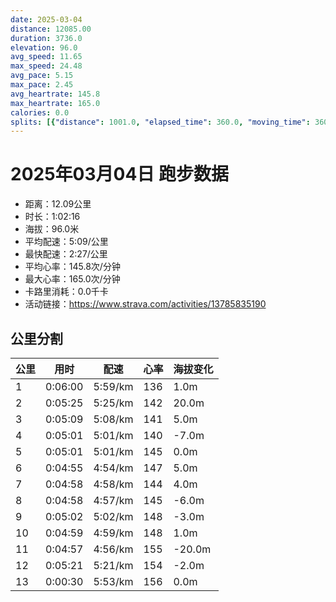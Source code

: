 ```yaml
---
date: 2025-03-04
distance: 12085.00
duration: 3736.0
elevation: 96.0
avg_speed: 11.65
max_speed: 24.48
avg_pace: 5.15
max_pace: 2.45
avg_heartrate: 145.8
max_heartrate: 165.0
calories: 0.0
splits: [{"distance": 1001.0, "elapsed_time": 360.0, "moving_time": 360.0, "average_speed": 2.78, "pace": 5.9952158273381295, "average_heartrate": 136.70391061452514, "elevation_difference": 1.0, "split_number": 1}, {"distance": 999.0, "elapsed_time": 325.0, "moving_time": 325.0, "average_speed": 3.07, "pace": 5.428892508143322, "average_heartrate": 142.47692307692307, "elevation_difference": 20.0, "split_number": 2}, {"distance": 1001.0, "elapsed_time": 313.0, "moving_time": 309.0, "average_speed": 3.24, "pace": 5.144043209876543, "average_heartrate": 141.3074433656958, "elevation_difference": 5.0, "split_number": 3}, {"distance": 1000.5, "elapsed_time": 301.0, "moving_time": 301.0, "average_speed": 3.32, "pace": 5.020090361445783, "average_heartrate": 140.56810631229237, "elevation_difference": -7.0, "split_number": 4}, {"distance": 1000.5, "elapsed_time": 301.0, "moving_time": 301.0, "average_speed": 3.32, "pace": 5.020090361445783, "average_heartrate": 145.19933554817277, "elevation_difference": 0.0, "split_number": 5}, {"distance": 999.5, "elapsed_time": 295.0, "moving_time": 295.0, "average_speed": 3.39, "pace": 4.916430678466076, "average_heartrate": 147.3593220338983, "elevation_difference": 5.0, "split_number": 6}, {"distance": 999.0, "elapsed_time": 298.0, "moving_time": 298.0, "average_speed": 3.35, "pace": 4.975134328358209, "average_heartrate": 144.89261744966444, "elevation_difference": 4.0, "split_number": 7}, {"distance": 1001.0, "elapsed_time": 298.0, "moving_time": 298.0, "average_speed": 3.36, "pace": 4.960327380952381, "average_heartrate": 145.1476510067114, "elevation_difference": -6.0, "split_number": 8}, {"distance": 1000.0, "elapsed_time": 302.0, "moving_time": 302.0, "average_speed": 3.31, "pace": 5.035256797583081, "average_heartrate": 148.0430463576159, "elevation_difference": -3.0, "split_number": 9}, {"distance": 999.5, "elapsed_time": 299.0, "moving_time": 299.0, "average_speed": 3.34, "pace": 4.9900299401197605, "average_heartrate": 148.2541806020067, "elevation_difference": 1.0, "split_number": 10}, {"distance": 1001.5, "elapsed_time": 297.0, "moving_time": 297.0, "average_speed": 3.37, "pace": 4.94560830860534, "average_heartrate": 155.73737373737373, "elevation_difference": -20.0, "split_number": 11}, {"distance": 997.5, "elapsed_time": 321.0, "moving_time": 321.0, "average_speed": 3.11, "pace": 5.359067524115756, "average_heartrate": 154.5264797507788, "elevation_difference": -2.0, "split_number": 12}, {"distance": 85.0, "elapsed_time": 30.0, "moving_time": 30.0, "average_speed": 2.83, "pace": 5.889293286219081, "average_heartrate": 156.63333333333333, "elevation_difference": 0.0, "split_number": 13}]
---
```


# 2025年03月04日 跑步数据

- 距离：12.09公里
- 时长：1:02:16
- 海拔：96.0米
- 平均配速：5:09/公里
- 最快配速：2:27/公里
- 平均心率：145.8次/分钟
- 最大心率：165.0次/分钟
- 卡路里消耗：0.0千卡
- 活动链接：https://www.strava.com/activities/13785835190

## 公里分割

| 公里 | 用时 | 配速 | 心率 | 海拔变化 |
|------|------|------|------|------|
| 1 | 0:06:00 | 5:59/km | 136 | 1.0m |
| 2 | 0:05:25 | 5:25/km | 142 | 20.0m |
| 3 | 0:05:09 | 5:08/km | 141 | 5.0m |
| 4 | 0:05:01 | 5:01/km | 140 | -7.0m |
| 5 | 0:05:01 | 5:01/km | 145 | 0.0m |
| 6 | 0:04:55 | 4:54/km | 147 | 5.0m |
| 7 | 0:04:58 | 4:58/km | 144 | 4.0m |
| 8 | 0:04:58 | 4:57/km | 145 | -6.0m |
| 9 | 0:05:02 | 5:02/km | 148 | -3.0m |
| 10 | 0:04:59 | 4:59/km | 148 | 1.0m |
| 11 | 0:04:57 | 4:56/km | 155 | -20.0m |
| 12 | 0:05:21 | 5:21/km | 154 | -2.0m |
| 13 | 0:00:30 | 5:53/km | 156 | 0.0m |

